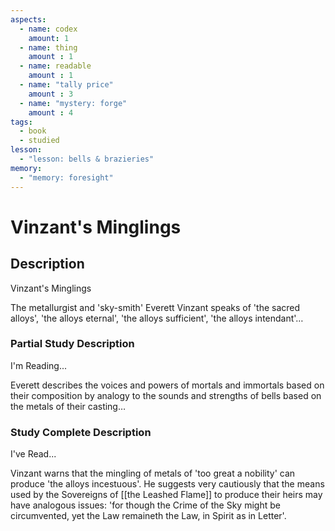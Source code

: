 ```yaml
---
aspects: 
  - name: codex
    amount: 1
  - name: thing
    amount : 1
  - name: readable
    amount : 1
  - name: "tally price"
    amount : 3
  - name: "mystery: forge"
    amount : 4
tags:
  - book
  - studied
lesson:
  - "lesson: bells & brazieries"
memory:
  - "memory: foresight"
---
```


# Vinzant's Minglings

## Description
Vinzant's Minglings

The metallurgist and 'sky-smith' Everett Vinzant speaks of 'the sacred alloys', 'the alloys eternal', 'the alloys sufficient', 'the alloys intendant'…
### Partial Study Description
I'm Reading...

Everett describes the voices and powers of mortals and immortals based on their composition by analogy to the sounds and strengths of bells based on the metals of their casting…
### Study Complete Description
I've Read...

Vinzant warns that the mingling of metals of 'too great a nobility' can produce 'the alloys incestuous'. He suggests very cautiously that the means used by the Sovereigns of [[the Leashed Flame]] to produce their heirs may have analogous issues: 'for though the Crime of the Sky might be circumvented, yet the Law remaineth the Law, in Spirit as in Letter'.